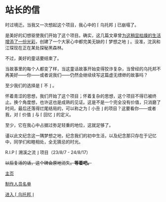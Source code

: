 # 站长的信

时过境迁。当我又一次想起这个项目，我心中的 ⌈ 乌托邦 ⌋ 已崩塌了。

是美好的幻想驱使我们开始了这个项目。确实，这几篇文章曾[为这稍显枯燥的生活增添了一份光彩](Credits.md)，创建了一个大家心中都完美无缺的 ⌈ 梦想之地 ⌋ 。没准，沈沨和江琛现在正在某处探秘黑森林。

不过，美好的童话要结束了。

当故事里的每个人都变了样，当这童话故事开始变得狡诈复杂，当曾经的乌托邦不再美好——你——或者说我们——仍然会继续续写这篇虚无缥缈的故事吗？

至少我们的选择是 ⌈ 不 ⌋ 。

怀着青涩的思想，我们开始了这个项目；怀着复杂的思想，这个项目不得已被终止。换个角度想，也许这也是成熟的见证。这是不是一个完全没有价值，只消磨了时间，最后还落得烂尾结局的，可以称之为 ⌈ 小丑 ⌋ 的项目？这要看你——或者我，对 ⌈ 价值 ⌋ 与 ⌈ 回忆 ⌋ 的定义。

至少，它在我心中占据过弥足轻重的地位，这就足够了。

谨以此文纪念这一隅梦想之地，纪念我们的初中生活，以及纪念那只存在于记忆中，同学们和睦相处，全无猜忌的时光。

R.I.P  ⌈ 溯溪之流 ⌋ 项目（23/8/7 - 24/8/17）

~~以后复活的话，这个碑会原地消失。**等着吧。**~~

[主页](Contents.md)

[制作人员名单](Credits.md)

[进入 ⌈ 乌托邦 ⌋ ](I-时空隧道.md)